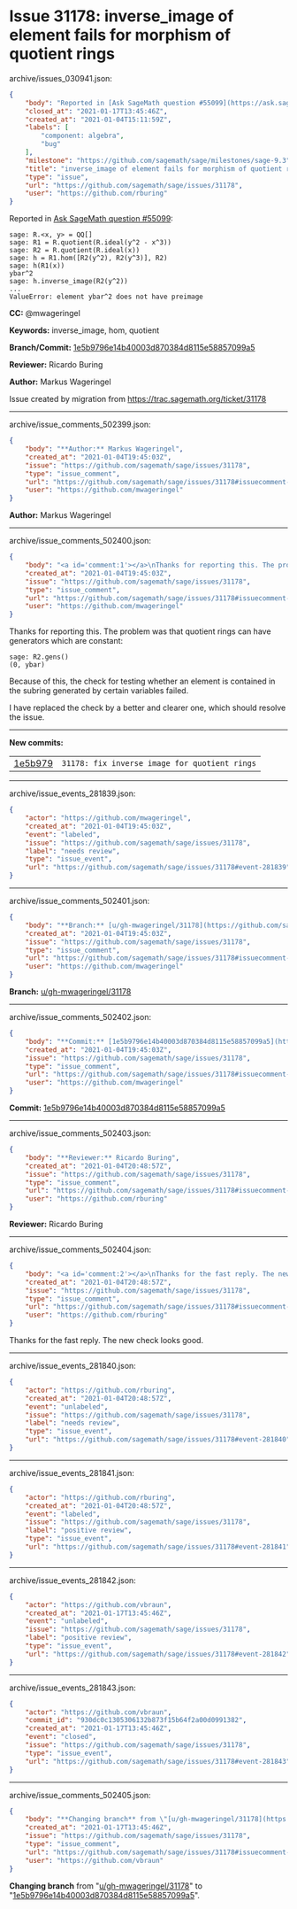# Issue 31178: inverse_image of element fails for morphism of quotient rings

archive/issues_030941.json:
```json
{
    "body": "Reported in [Ask SageMath question #55099](https://ask.sagemath.org/question/55099/inverse-image-under-ring-homomorphism/):\n\n```\nsage: R.<x, y> = QQ[]\nsage: R1 = R.quotient(R.ideal(y^2 - x^3))\nsage: R2 = R.quotient(R.ideal(x))\nsage: h = R1.hom([R2(y^2), R2(y^3)], R2)\nsage: h(R1(x))\nybar^2\nsage: h.inverse_image(R2(y^2))\n...\nValueError: element ybar^2 does not have preimage\n```\n\n**CC:**  @mwageringel\n\n**Keywords:** inverse_image, hom, quotient\n\n**Branch/Commit:** [1e5b9796e14b40003d870384d8115e58857099a5](https://github.com/sagemath/sagetrac-mirror/commit/1e5b9796e14b40003d870384d8115e58857099a5)\n\n**Reviewer:** Ricardo Buring\n\n**Author:** Markus Wageringel\n\nIssue created by migration from https://trac.sagemath.org/ticket/31178\n\n",
    "closed_at": "2021-01-17T13:45:46Z",
    "created_at": "2021-01-04T15:11:59Z",
    "labels": [
        "component: algebra",
        "bug"
    ],
    "milestone": "https://github.com/sagemath/sage/milestones/sage-9.3",
    "title": "inverse_image of element fails for morphism of quotient rings",
    "type": "issue",
    "url": "https://github.com/sagemath/sage/issues/31178",
    "user": "https://github.com/rburing"
}
```
Reported in [Ask SageMath question #55099](https://ask.sagemath.org/question/55099/inverse-image-under-ring-homomorphism/):

```
sage: R.<x, y> = QQ[]
sage: R1 = R.quotient(R.ideal(y^2 - x^3))
sage: R2 = R.quotient(R.ideal(x))
sage: h = R1.hom([R2(y^2), R2(y^3)], R2)
sage: h(R1(x))
ybar^2
sage: h.inverse_image(R2(y^2))
...
ValueError: element ybar^2 does not have preimage
```

**CC:**  @mwageringel

**Keywords:** inverse_image, hom, quotient

**Branch/Commit:** [1e5b9796e14b40003d870384d8115e58857099a5](https://github.com/sagemath/sagetrac-mirror/commit/1e5b9796e14b40003d870384d8115e58857099a5)

**Reviewer:** Ricardo Buring

**Author:** Markus Wageringel

Issue created by migration from https://trac.sagemath.org/ticket/31178





---

archive/issue_comments_502399.json:
```json
{
    "body": "**Author:** Markus Wageringel",
    "created_at": "2021-01-04T19:45:03Z",
    "issue": "https://github.com/sagemath/sage/issues/31178",
    "type": "issue_comment",
    "url": "https://github.com/sagemath/sage/issues/31178#issuecomment-502399",
    "user": "https://github.com/mwageringel"
}
```

**Author:** Markus Wageringel



---

archive/issue_comments_502400.json:
```json
{
    "body": "<a id='comment:1'></a>\nThanks for reporting this. The problem was that quotient rings can have generators which are constant:\n\n```\nsage: R2.gens()\n(0, ybar)\n```\nBecause of this, the check for testing whether an element is contained in the subring generated by certain variables failed.\n\nI have replaced the check by a better and clearer one, which should resolve the issue.\n\n---\n**New commits:**\n<table><tr><td><a href=\"https://github.com/sagemath/sagetrac-mirror/commit/1e5b9796e14b40003d870384d8115e58857099a5\">1e5b979</a></td><td><code>31178: fix inverse image for quotient rings</code></td></tr></table>\n",
    "created_at": "2021-01-04T19:45:03Z",
    "issue": "https://github.com/sagemath/sage/issues/31178",
    "type": "issue_comment",
    "url": "https://github.com/sagemath/sage/issues/31178#issuecomment-502400",
    "user": "https://github.com/mwageringel"
}
```

<a id='comment:1'></a>
Thanks for reporting this. The problem was that quotient rings can have generators which are constant:

```
sage: R2.gens()
(0, ybar)
```
Because of this, the check for testing whether an element is contained in the subring generated by certain variables failed.

I have replaced the check by a better and clearer one, which should resolve the issue.

---
**New commits:**
<table><tr><td><a href="https://github.com/sagemath/sagetrac-mirror/commit/1e5b9796e14b40003d870384d8115e58857099a5">1e5b979</a></td><td><code>31178: fix inverse image for quotient rings</code></td></tr></table>




---

archive/issue_events_281839.json:
```json
{
    "actor": "https://github.com/mwageringel",
    "created_at": "2021-01-04T19:45:03Z",
    "event": "labeled",
    "issue": "https://github.com/sagemath/sage/issues/31178",
    "label": "needs review",
    "type": "issue_event",
    "url": "https://github.com/sagemath/sage/issues/31178#event-281839"
}
```



---

archive/issue_comments_502401.json:
```json
{
    "body": "**Branch:** [u/gh-mwageringel/31178](https://github.com/sagemath/sagetrac-mirror/tree/u/gh-mwageringel/31178)",
    "created_at": "2021-01-04T19:45:03Z",
    "issue": "https://github.com/sagemath/sage/issues/31178",
    "type": "issue_comment",
    "url": "https://github.com/sagemath/sage/issues/31178#issuecomment-502401",
    "user": "https://github.com/mwageringel"
}
```

**Branch:** [u/gh-mwageringel/31178](https://github.com/sagemath/sagetrac-mirror/tree/u/gh-mwageringel/31178)



---

archive/issue_comments_502402.json:
```json
{
    "body": "**Commit:** [1e5b9796e14b40003d870384d8115e58857099a5](https://github.com/sagemath/sagetrac-mirror/commit/1e5b9796e14b40003d870384d8115e58857099a5)",
    "created_at": "2021-01-04T19:45:03Z",
    "issue": "https://github.com/sagemath/sage/issues/31178",
    "type": "issue_comment",
    "url": "https://github.com/sagemath/sage/issues/31178#issuecomment-502402",
    "user": "https://github.com/mwageringel"
}
```

**Commit:** [1e5b9796e14b40003d870384d8115e58857099a5](https://github.com/sagemath/sagetrac-mirror/commit/1e5b9796e14b40003d870384d8115e58857099a5)



---

archive/issue_comments_502403.json:
```json
{
    "body": "**Reviewer:** Ricardo Buring",
    "created_at": "2021-01-04T20:48:57Z",
    "issue": "https://github.com/sagemath/sage/issues/31178",
    "type": "issue_comment",
    "url": "https://github.com/sagemath/sage/issues/31178#issuecomment-502403",
    "user": "https://github.com/rburing"
}
```

**Reviewer:** Ricardo Buring



---

archive/issue_comments_502404.json:
```json
{
    "body": "<a id='comment:2'></a>\nThanks for the fast reply. The new check looks good.",
    "created_at": "2021-01-04T20:48:57Z",
    "issue": "https://github.com/sagemath/sage/issues/31178",
    "type": "issue_comment",
    "url": "https://github.com/sagemath/sage/issues/31178#issuecomment-502404",
    "user": "https://github.com/rburing"
}
```

<a id='comment:2'></a>
Thanks for the fast reply. The new check looks good.



---

archive/issue_events_281840.json:
```json
{
    "actor": "https://github.com/rburing",
    "created_at": "2021-01-04T20:48:57Z",
    "event": "unlabeled",
    "issue": "https://github.com/sagemath/sage/issues/31178",
    "label": "needs review",
    "type": "issue_event",
    "url": "https://github.com/sagemath/sage/issues/31178#event-281840"
}
```



---

archive/issue_events_281841.json:
```json
{
    "actor": "https://github.com/rburing",
    "created_at": "2021-01-04T20:48:57Z",
    "event": "labeled",
    "issue": "https://github.com/sagemath/sage/issues/31178",
    "label": "positive review",
    "type": "issue_event",
    "url": "https://github.com/sagemath/sage/issues/31178#event-281841"
}
```



---

archive/issue_events_281842.json:
```json
{
    "actor": "https://github.com/vbraun",
    "created_at": "2021-01-17T13:45:46Z",
    "event": "unlabeled",
    "issue": "https://github.com/sagemath/sage/issues/31178",
    "label": "positive review",
    "type": "issue_event",
    "url": "https://github.com/sagemath/sage/issues/31178#event-281842"
}
```



---

archive/issue_events_281843.json:
```json
{
    "actor": "https://github.com/vbraun",
    "commit_id": "930dc0c1305306132b873f15b64f2a00d0991382",
    "created_at": "2021-01-17T13:45:46Z",
    "event": "closed",
    "issue": "https://github.com/sagemath/sage/issues/31178",
    "type": "issue_event",
    "url": "https://github.com/sagemath/sage/issues/31178#event-281843"
}
```



---

archive/issue_comments_502405.json:
```json
{
    "body": "**Changing branch** from \"[u/gh-mwageringel/31178](https://github.com/sagemath/sagetrac-mirror/tree/u/gh-mwageringel/31178)\" to \"[1e5b9796e14b40003d870384d8115e58857099a5](https://github.com/sagemath/sagetrac-mirror/commit/1e5b9796e14b40003d870384d8115e58857099a5)\".",
    "created_at": "2021-01-17T13:45:46Z",
    "issue": "https://github.com/sagemath/sage/issues/31178",
    "type": "issue_comment",
    "url": "https://github.com/sagemath/sage/issues/31178#issuecomment-502405",
    "user": "https://github.com/vbraun"
}
```

**Changing branch** from "[u/gh-mwageringel/31178](https://github.com/sagemath/sagetrac-mirror/tree/u/gh-mwageringel/31178)" to "[1e5b9796e14b40003d870384d8115e58857099a5](https://github.com/sagemath/sagetrac-mirror/commit/1e5b9796e14b40003d870384d8115e58857099a5)".
